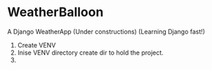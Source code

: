 # WeatherBalloon
A Django WeatherApp (Under constructions) (Learning Django fast!)

1. Create VENV
2. Inise VENV directory create dir to hold the project.
3.
